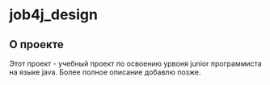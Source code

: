 # job4j_design

## О проекте

Этот проект - учебный проект по освоению урвоня junior программиста на языке java.
Более полное описание добавлю позже.
